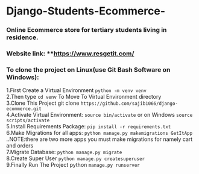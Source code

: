 # Django-Students-Ecommerce-
### Online Ecommerce store for tertiary students living in residence.

### Website link: **https://www.resgetit.com/

### To clone the project on Linux(use Git Bash Software on Windows):
1.First Create a Virtual Environment `python -m venv venv`<br/>
2.Then type `cd venv` To Move To Virtual Environment directory<br/>
3.Clone This Project git clone `https://github.com/sajib1066/django-ecommerce.git`<br/>
4.Activate Virtual Environment: `source bin/activate` or on Windows `source scripts/activate`<br/>
5.Install Requirements Package: `pip install -r requirements.txt`<br/>
6.Make Migrations for all apps: `python manage.py makemigrations GetItApp` ..NOTE:there are two more apps you must make migrations for namely cart and orders<br/>
7.Migrate Database: `python manage.py migrate`<br/> 
8.Create Super User `python manage.py createsuperuser`<br/>
9.Finally Run The Project python `manage.py runserver`<br/>
